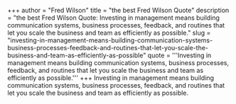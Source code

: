 +++
author = "Fred Wilson"
title = "the best Fred Wilson Quote"
description = "the best Fred Wilson Quote: Investing in management means building communication systems, business processes, feedback, and routines that let you scale the business and team as efficiently as possible."
slug = "investing-in-management-means-building-communication-systems-business-processes-feedback-and-routines-that-let-you-scale-the-business-and-team-as-efficiently-as-possible"
quote = '''Investing in management means building communication systems, business processes, feedback, and routines that let you scale the business and team as efficiently as possible.'''
+++
Investing in management means building communication systems, business processes, feedback, and routines that let you scale the business and team as efficiently as possible.
